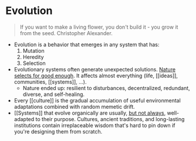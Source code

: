 # Evolution

> If you want to make a living flower, you don't build it - you grow it from the seed. Christopher Alexander.

- Evolution is a behavior that emerges in any system that has:
  1. Mutation
  2. Heredity
  3. Selection
- Evolutionary systems often generate unexpected solutions. [Nature selects for good enough](http://gordonbrander.com/pattern/evolution/). It affects almost everything (life, [[ideas]], communities, [[systems]], ...).
  - Nature ended up: resilient to disturbances, decentralized, redundant, diverse, and self-healing.
- Every [[culture]] is the gradual accumulation of useful environmental adaptations combined with random memetic drift.
- [[Systems]] that evolve organically are usually, [but not always](https://slatestarcodex.com/2017/03/16/book-review-seeing-like-a-state/), well-adapted to their purpose. Cultures, ancient traditions, and long-lasting institutions contain irreplaceable wisdom that's hard to pin down if you're designing them from scratch.
